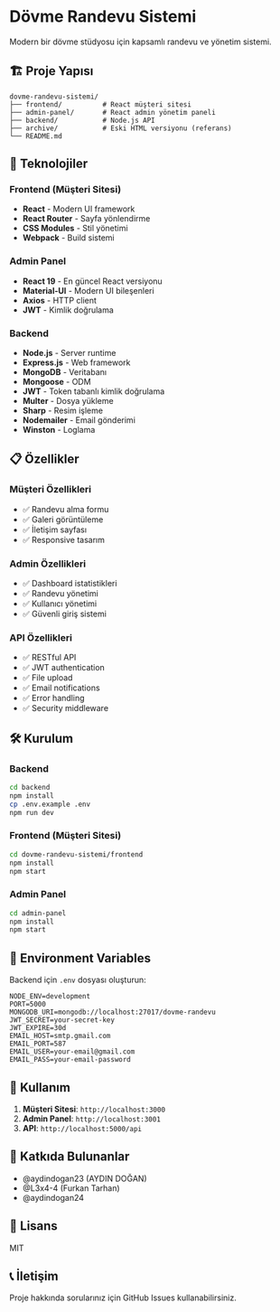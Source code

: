# Dövme Randevu Sistemi

Modern bir dövme stüdyosu için kapsamlı randevu ve yönetim sistemi.

## 🏗️ Proje Yapısı

```
dovme-randevu-sistemi/
├── frontend/          # React müşteri sitesi
├── admin-panel/       # React admin yönetim paneli
├── backend/           # Node.js API
├── archive/           # Eski HTML versiyonu (referans)
└── README.md
```

## 🚀 Teknolojiler

### Frontend (Müşteri Sitesi)
- **React** - Modern UI framework
- **React Router** - Sayfa yönlendirme
- **CSS Modules** - Stil yönetimi
- **Webpack** - Build sistemi

### Admin Panel
- **React 19** - En güncel React versiyonu
- **Material-UI** - Modern UI bileşenleri
- **Axios** - HTTP client
- **JWT** - Kimlik doğrulama

### Backend
- **Node.js** - Server runtime
- **Express.js** - Web framework
- **MongoDB** - Veritabanı
- **Mongoose** - ODM
- **JWT** - Token tabanlı kimlik doğrulama
- **Multer** - Dosya yükleme
- **Sharp** - Resim işleme
- **Nodemailer** - Email gönderimi
- **Winston** - Loglama

## 📋 Özellikler

### Müşteri Özellikleri
- ✅ Randevu alma formu
- ✅ Galeri görüntüleme
- ✅ İletişim sayfası
- ✅ Responsive tasarım

### Admin Özellikleri
- ✅ Dashboard istatistikleri
- ✅ Randevu yönetimi
- ✅ Kullanıcı yönetimi
- ✅ Güvenli giriş sistemi

### API Özellikleri
- ✅ RESTful API
- ✅ JWT authentication
- ✅ File upload
- ✅ Email notifications
- ✅ Error handling
- ✅ Security middleware

## 🛠️ Kurulum

### Backend
```bash
cd backend
npm install
cp .env.example .env
npm run dev
```

### Frontend (Müşteri Sitesi)
```bash
cd dovme-randevu-sistemi/frontend
npm install
npm start
```

### Admin Panel
```bash
cd admin-panel
npm install
npm start
```

## 🔐 Environment Variables

Backend için `.env` dosyası oluşturun:

```env
NODE_ENV=development
PORT=5000
MONGODB_URI=mongodb://localhost:27017/dovme-randevu
JWT_SECRET=your-secret-key
JWT_EXPIRE=30d
EMAIL_HOST=smtp.gmail.com
EMAIL_PORT=587
EMAIL_USER=your-email@gmail.com
EMAIL_PASS=your-email-password
```

## 📱 Kullanım

1. **Müşteri Sitesi**: `http://localhost:3000`
2. **Admin Panel**: `http://localhost:3001`
3. **API**: `http://localhost:5000/api`

## 🤝 Katkıda Bulunanlar

- @aydindogan23 (AYDIN DOĞAN)
- @L3x4-4 (Furkan Tarhan)
- @aydindogan24

## 📄 Lisans

MIT

## 📞 İletişim

Proje hakkında sorularınız için GitHub Issues kullanabilirsiniz. 